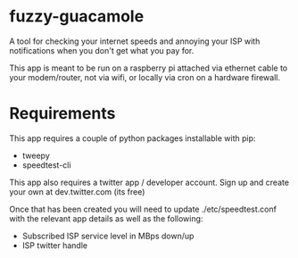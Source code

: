 # fuzzy-guacamole
A tool for checking your internet speeds and annoying your ISP with notifications when you don't get what you pay for.

This app is meant to be run on a raspberry pi attached via ethernet cable to your modem/router, not via wifi, or locally
via cron on a hardware firewall.


# Requirements
This app requires a couple of python packages installable with pip:
- tweepy
- speedtest-cli

This app also requires a twitter app / developer account.  Sign up and create your own at dev.twitter.com (its free)

Once that has been created you will need to update ./etc/speedtest.conf with the relevant app details as well as the following:

- Subscribed ISP service level in MBps down/up
- ISP twitter handle
